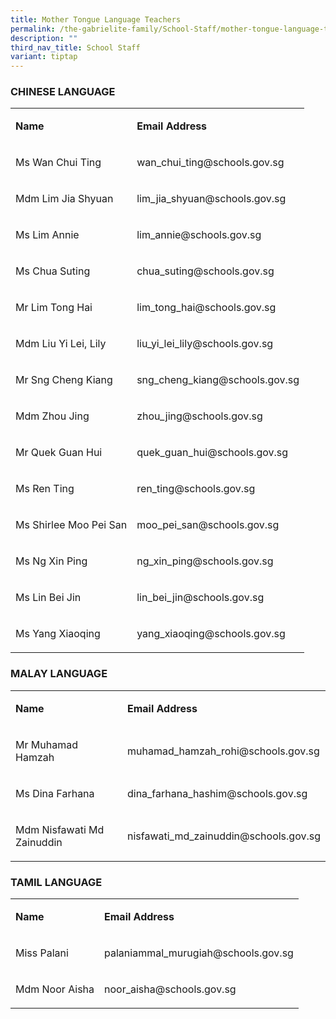 ```yaml
---
title: Mother Tongue Language Teachers
permalink: /the-gabrielite-family/School-Staff/mother-tongue-language-teachers/
description: ""
third_nav_title: School Staff
variant: tiptap
---
```

<h3>CHINESE LANGUAGE</h3><table><tbody><tr><td rowspan="1" colspan="1"><p><strong>Name</strong></p></td><td rowspan="1" colspan="1"><p><strong>Email Address</strong></p></td></tr><tr><td rowspan="1" colspan="1"><p>Ms Wan Chui Ting</p></td><td rowspan="1" colspan="1"><p>wan_chui_ting@schools.gov.sg</p></td></tr><tr><td rowspan="1" colspan="1"><p>Mdm Lim Jia Shyuan</p></td><td rowspan="1" colspan="1"><p>lim_jia_shyuan@schools.gov.sg</p></td></tr><tr><td rowspan="1" colspan="1"><p>Ms Lim Annie</p></td><td rowspan="1" colspan="1"><p>lim_annie@schools.gov.sg</p></td></tr><tr><td rowspan="1" colspan="1"><p>Ms Chua Suting</p></td><td rowspan="1" colspan="1"><p>chua_suting@schools.gov.sg</p></td></tr><tr><td rowspan="1" colspan="1"><p>Mr Lim Tong Hai</p></td><td rowspan="1" colspan="1"><p>lim_tong_hai@schools.gov.sg</p></td></tr><tr><td rowspan="1" colspan="1"><p>Mdm Liu Yi Lei, Lily</p></td><td rowspan="1" colspan="1"><p>liu_yi_lei_lily@schools.gov.sg</p></td></tr><tr><td rowspan="1" colspan="1"><p>Mr Sng Cheng Kiang</p></td><td rowspan="1" colspan="1"><p>sng_cheng_kiang@schools.gov.sg</p></td></tr><tr><td rowspan="1" colspan="1"><p>Mdm Zhou Jing</p></td><td rowspan="1" colspan="1"><p>zhou_jing@schools.gov.sg</p></td></tr><tr><td rowspan="1" colspan="1"><p>Mr Quek Guan Hui</p></td><td rowspan="1" colspan="1"><p>quek_guan_hui@schools.gov.sg</p></td></tr><tr><td rowspan="1" colspan="1"><p>Ms Ren Ting</p></td><td rowspan="1" colspan="1"><p>ren_ting@schools.gov.sg</p></td></tr><tr><td rowspan="1" colspan="1"><p>Ms Shirlee Moo Pei San</p></td><td rowspan="1" colspan="1"><p>moo_pei_san@schools.gov.sg</p></td></tr><tr><td rowspan="1" colspan="1"><p>Ms Ng Xin Ping</p></td><td rowspan="1" colspan="1"><p>ng_xin_ping@schools.gov.sg</p></td></tr><tr><td rowspan="1" colspan="1"><p>Ms Lin Bei Jin</p></td><td rowspan="1" colspan="1"><p>lin_bei_jin@schools.gov.sg</p></td></tr><tr><td rowspan="1" colspan="1"><p>Ms Yang Xiaoqing</p></td><td rowspan="1" colspan="1"><p>yang_xiaoqing@schools.gov.sg</p></td></tr></tbody></table><h3>MALAY LANGUAGE</h3><table><tbody><tr><td rowspan="1" colspan="1"><p><strong>Name</strong></p></td><td rowspan="1" colspan="1"><p><strong>Email Address</strong></p></td></tr><tr><td rowspan="1" colspan="1"><p>Mr Muhamad Hamzah</p></td><td rowspan="1" colspan="1"><p>muhamad_hamzah_rohi@schools.gov.sg</p></td></tr><tr><td rowspan="1" colspan="1"><p>Ms Dina Farhana</p></td><td rowspan="1" colspan="1"><p>dina_farhana_hashim@schools.gov.sg</p></td></tr><tr><td rowspan="1" colspan="1"><p>Mdm Nisfawati Md Zainuddin</p></td><td rowspan="1" colspan="1"><p>nisfawati_md_zainuddin@schools.gov.sg</p></td></tr></tbody></table><h3>TAMIL LANGUAGE</h3><table><tbody><tr><td rowspan="1" colspan="1"><p><strong>Name</strong></p></td><td rowspan="1" colspan="1"><p><strong>Email Address</strong></p></td></tr><tr><td rowspan="1" colspan="1"><p>Miss Palani</p></td><td rowspan="1" colspan="1"><p>palaniammal_murugiah@schools.gov.sg</p></td></tr><tr><td rowspan="1" colspan="1"><p>Mdm Noor Aisha</p></td><td rowspan="1" colspan="1"><p>noor_aisha@schools.gov.sg</p></td></tr></tbody></table><p></p>